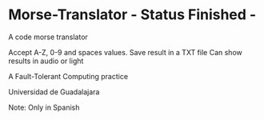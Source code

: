 # Morse-Translator - Status Finished -
A code morse translator

Accept A-Z, 0-9 and spaces values.
Save result in a TXT file
Can show results in audio or light

A Fault-Tolerant Computing practice

Universidad de Guadalajara

Note: Only in Spanish

